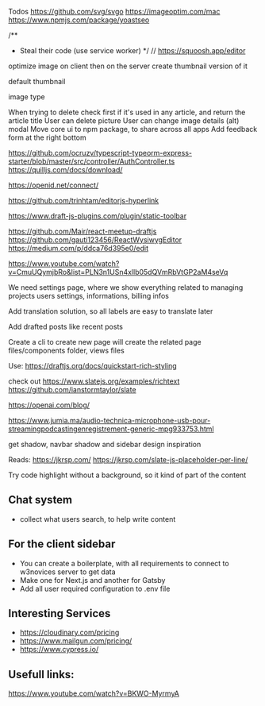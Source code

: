 Todos
https://github.com/svg/svgo
https://imageoptim.com/mac
https://www.npmjs.com/package/yoastseo

/\*\*

- Steal their code (use service worker)
  \*/
  // https://squoosh.app/editor

optimize image on client then on the server create thumbnail version of it

default
thumbnail

image type

When trying to delete check first if it's used in any article, and return the article title
User can delete picture
User can change image details (alt) modal
Move core ui to npm package, to share across all apps
Add feedback form at the right bottom

https://github.com/ocruzv/typescript-typeorm-express-starter/blob/master/src/controller/AuthController.ts
https://quilljs.com/docs/download/

https://openid.net/connect/

https://github.com/trinhtam/editorjs-hyperlink

https://www.draft-js-plugins.com/plugin/static-toolbar

https://github.com/Mair/react-meetup-draftjs
https://github.com/gauti123456/ReactWysiwygEditor
https://medium.com/p/ddca76d395e0/edit

https://www.youtube.com/watch?v=CmuUQymjbRo&list=PLN3n1USn4xllb05dQVmRbVtGP2aM4seVq

We need settings page, where we show everything related to managing projects
users settings, informations, billing infos

Add translation solution, so all labels are easy to translate later

Add drafted posts like recent posts

Create a cli to create new page
will create the related page files/components folder, views files

Use: https://draftjs.org/docs/quickstart-rich-styling

check out
https://www.slatejs.org/examples/richtext
https://github.com/ianstormtaylor/slate

https://openai.com/blog/

https://www.jumia.ma/audio-technica-microphone-usb-pour-streamingpodcastingenregistrement-generic-mpg933753.html

get shadow, navbar shadow
and sidebar design inspiration

Reads:
https://jkrsp.com/
https://jkrsp.com/slate-js-placeholder-per-line/

Try code highlight without a background, so it kind of part of the content

## Chat system

- collect what users search, to help write content

## For the client sidebar

- You can create a boilerplate, with all requirements to connect to w3novices server to get data
- Make one for Next.js and another for Gatsby
- Add all user required configuration to .env file

## Interesting Services

- https://cloudinary.com/pricing
- https://www.mailgun.com/pricing/
- https://www.cypress.io/

## Usefull links:

https://www.youtube.com/watch?v=BKWO-MyrmyA
